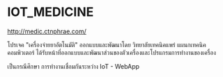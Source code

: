 # IOT_MEDICINE

http://medic.ctnphrae.com/

โปรเจค "เครื่องจ่ายยาอัตโนมัติ" ออกแบบและพัฒนาโดย วิทยาลัยเทคนิคแพร่ แผนกเทคนิคคอมพิวเตอร์
ได้รับหน้าที่ออกแบบและพัฒนาส่วนของตัวเครื่องและโปรแกรมการทำงานของเครื่อง

เป็นกรณีศึกษา การทำงานเชื่อมกันระหว่าง IoT - WebApp
